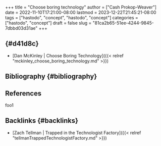 +++
title = "Choose boring technology"
author = ["Cash Prokop-Weaver"]
date = 2022-11-10T17:21:00-08:00
lastmod = 2023-12-22T21:45:21-08:00
tags = ["hastodo", "concept", "hastodo", "concept"]
categories = ["hastodo", "concept"]
draft = false
slug = "81ca2b65-51ee-4244-9845-7dbbd03d31ae"
+++

##  {#d41d8c}

-   [Dan McKinley | Choose Boring Technology]({{< relref "mckinley_choose_boring_technology.md" >}})


## Bibliography {#bibliography}

## References

<style>.csl-entry{text-indent: -1.5em; margin-left: 1.5em;}</style><div class="csl-bib-body">
</div>

foo1


## Backlinks {#backlinks}

-   [Zach Tellman | Trapped in the Technologist Factory]({{< relref "tellmanTrappedTechnologistFactory.md" >}})
